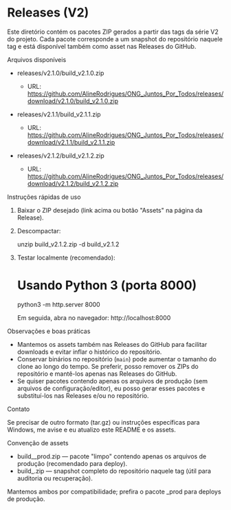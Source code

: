 # Releases (V2)

Este diretório contém os pacotes ZIP gerados a partir das tags da série V2 do projeto.
Cada pacote corresponde a um snapshot do repositório naquele tag e está disponível também como asset nas Releases do GitHub.

Arquivos disponíveis

- releases/v2.1.0/build_v2.1.0.zip
  - URL: https://github.com/AlineRodrigues/ONG_Juntos_Por_Todos/releases/download/v2.1.0/build_v2.1.0.zip

- releases/v2.1.1/build_v2.1.1.zip
  - URL: https://github.com/AlineRodrigues/ONG_Juntos_Por_Todos/releases/download/v2.1.1/build_v2.1.1.zip

- releases/v2.1.2/build_v2.1.2.zip
  - URL: https://github.com/AlineRodrigues/ONG_Juntos_Por_Todos/releases/download/v2.1.2/build_v2.1.2.zip

Instruções rápidas de uso

1. Baixar o ZIP desejado (link acima ou botão "Assets" na página da Release).
2. Descompactar:

   unzip build_v2.1.2.zip -d build_v2.1.2

3. Testar localmente (recomendado):

   # Usando Python 3 (porta 8000)
   python3 -m http.server 8000

   Em seguida, abra no navegador:
   http://localhost:8000

Observações e boas práticas

- Mantemos os assets também nas Releases do GitHub para facilitar downloads e evitar inflar o histórico do repositório.
- Conservar binários no repositório (`main`) pode aumentar o tamanho do clone ao longo do tempo. Se preferir, posso remover os ZIPs do repositório e mantê-los apenas nas Releases do GitHub.
- Se quiser pacotes contendo apenas os arquivos de produção (sem arquivos de configuração/editor), eu posso gerar esses pacotes e substituí-los nas Releases e/ou no repositório.

Contato

Se precisar de outro formato (tar.gz) ou instruções específicas para Windows, me avise e eu atualizo este README e os assets.

Convenção de assets

- build_<tag>_prod.zip — pacote "limpo" contendo apenas os arquivos de produção (recomendado para deploy).
- build_<tag>.zip — snapshot completo do repositório naquele tag (útil para auditoria ou recuperação).

Mantemos ambos por compatibilidade; prefira o pacote _prod para deploys de produção.
